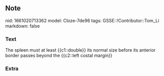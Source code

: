 ## Note
nid: 1661020713362
model: Cloze-7de96
tags: GSSE::!Contributor::Tom_Li
markdown: false

### Text
<div>
  The spleen must at least {{c1::double}} its normal size before
  its anterior border passes beyond the {{c2::left costal margin}}
</div>

### Extra

